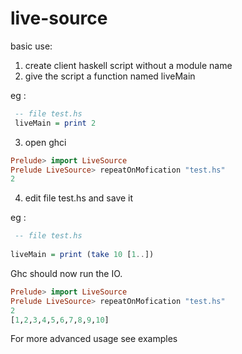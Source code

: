 live-source
===========

basic use: 

1. create client haskell script without a module name
2. give the script a function named liveMain

eg :
```haskell
 -- file test.hs
 liveMain = print 2

```


3. open ghci

```haskell
Prelude> import LiveSource
Prelude LiveSource> repeatOnMofication "test.hs"
2
```

4. edit file test.hs and save it

eg :
```haskell
 -- file test.hs
 
liveMain = print (take 10 [1..])
```

Ghc should now run the IO.

```haskell
Prelude> import LiveSource
Prelude LiveSource> repeatOnMofication "test.hs"
2
[1,2,3,4,5,6,7,8,9,10]

```

For more advanced usage see examples